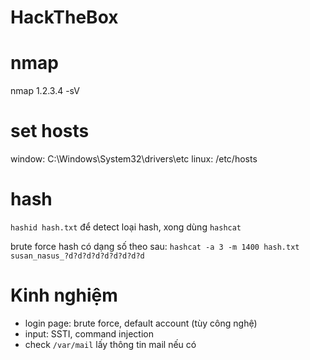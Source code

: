 # HackTheBox

# nmap

nmap 1.2.3.4 -sV

# set hosts

window: C:\Windows\System32\drivers\etc
linux: /etc/hosts

# hash

`hashid hash.txt` để detect loại hash, xong dùng `hashcat`

brute force hash có dạng số theo sau:
`hashcat -a 3 -m 1400 hash.txt susan_nasus_?d?d?d?d?d?d?d?d?d`

# Kinh nghiệm

- login page: brute force, default account (tùy công nghệ)
- input: SSTI, command injection
- check `/var/mail` lấy thông tin mail nếu có
